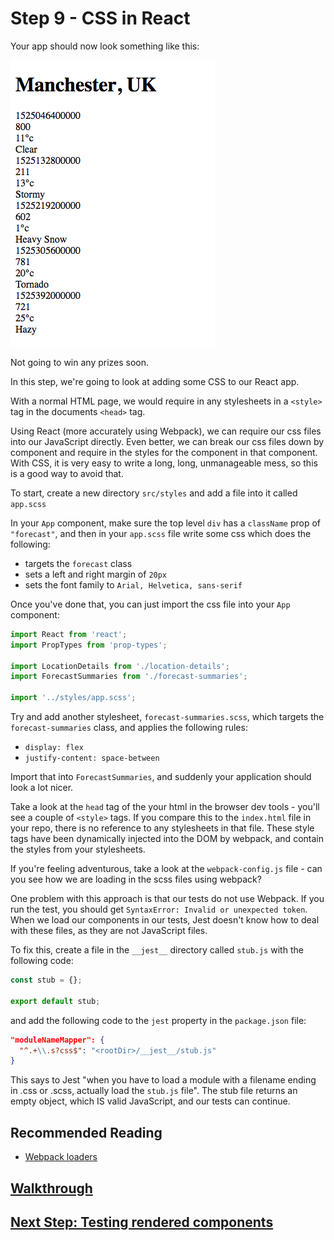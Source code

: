 # Step 9 - CSS in React

Your app should now look something like this:

![Unstyled App](images/unstyled.png)

Not going to win any prizes soon.

In this step, we're going to look at adding some CSS to our React app.

With a normal HTML page, we would require in any stylesheets in a `<style>` tag in the documents `<head>` tag.

Using React (more accurately using Webpack), we can require our css files into our JavaScript directly. Even better, we can break our css files down by component and require in the styles for the component in that component. With CSS, it is very easy to write a long, long, unmanageable mess, so this is a good way to avoid that.

To start, create a new directory `src/styles` and add a file into it called `app.scss`

In your `App` component, make sure the top level `div` has a `className` prop of `"forecast"`, and then in your `app.scss` file write some css which does the following:

- targets the `forecast` class
- sets a left and right margin of `20px`
- sets the font family to `Arial, Helvetica, sans-serif`

Once you've done that, you can just import the css file into your `App` component:

```js
import React from 'react';
import PropTypes from 'prop-types';

import LocationDetails from './location-details';
import ForecastSummaries from './forecast-summaries';

import '../styles/app.scss';
```

Try and add another stylesheet, `forecast-summaries.scss`, which targets the `forecast-summaries` class, and applies the following rules:

- `display: flex`
- `justify-content: space-between`

Import that into `ForecastSummaries`, and suddenly your application should look a lot nicer.

Take a look at the `head` tag of the your html in the browser dev tools - you'll see a couple of `<style>` tags. If you compare this to the `index.html` file in your repo, there is no reference to any stylesheets in that file. These style tags have been dynamically injected into the DOM by webpack, and contain the styles from your stylesheets.

If you're feeling adventurous, take a look at the `webpack-config.js` file - can you see how we are loading in the scss files using webpack?

One problem with this approach is that our tests do not use Webpack. If you run the test, you should get `SyntaxError: Invalid or unexpected token`. When we load our components in our tests, Jest doesn't know how to deal with these files, as they are not JavaScript files.

To fix this, create a file in the `__jest__` directory called `stub.js` with the following code:

```js
const stub = {};

export default stub;
```

and add the following code to the `jest` property in the `package.json` file:

```json
"moduleNameMapper": {
  "^.+\\.s?css$": "<rootDir>/__jest__/stub.js"
}
```

This says to Jest "when you have to load a module with a filename ending in .css or .scss, actually load the `stub.js` file". The stub file returns an empty object, which IS valid JavaScript, and our tests can continue.

## Recommended Reading
- [Webpack loaders](https://webpack.js.org/concepts/#loaders)

## [Walkthrough](solutions/step-9.md)
## [Next Step: Testing rendered components](step-10.md)
